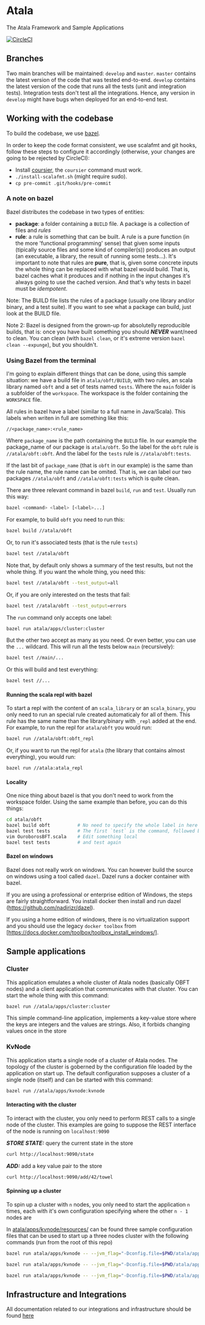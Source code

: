 # Atala
The Atala Framework and Sample Applications

[![CircleCI](https://circleci.com/gh/input-output-hk/cardano-enterprise/tree/develop.svg?style=svg&circle-token=1a9dcf544cec8cb581fa377d8524d2854cfb10e9)](https://circleci.com/gh/input-output-hk/cardano-enterprise/tree/develop)


## Branches

Two main branches will be maintained: `develop` and `master`. `master` contains the latest version of the code that was tested end-to-end. `develop` contains the latest version of the code that runs all the tests (unit and integration tests). Integration tests don't test all the integrations. Hence, any version in `develop` might have bugs when deployed for an end-to-end test.


## Working with the codebase

To build the codebase, we use [bazel](https://bazel.build/).

In order to keep the code format consistent, we use scalafmt and git hooks, follow these steps to configure it accordingly (otherwise, your changes are going to be rejected by CircleCI):
- Install [coursier](https://github.com/coursier/coursier#command-line), the `coursier` command must work.
- `./install-scalafmt.sh` (might require sudo).
- `cp pre-commit .git/hooks/pre-commit`

### A note on bazel

Bazel distributes the codebase in two types of entities:
 - **package**: a folder containing a `BUILD` file. A package is a collection of files and *rules*
 - **rule**: a rule is something that can be built. A rule is a pure function (in the more 'functional programming' sense) that given some inputs (tipically source files and some kind of compiler(s)) produces an output (an executable, a library, the result of running some tests...). It's important to note that rules are **pure**, that is, given some concrete inputs the whole thing can be replaced with what bazel would build. That is, bazel caches what it produces and if nothing in the input changes it's always going to use the cached version. And that's why tests in bazel must be _idempotent_.

Note: The BUILD file lists the rules of a package (usually one library and/or binary, and a test suite). If you want to see what a package can build, just look at the BUILD file.

Note 2: Bazel is designed from the grown-up for absolutelly reproducible builds, that is: once you have built something you should **_NEVER_** want/need to clean. You can clean (with `bazel clean`, or it's extreme version `bazel clean --expunge`), but you shouldn't.

### Using Bazel from the terminal

I'm going to explain different things that can be done, using this sample situation: we have a build file in `atala/obft/BUILD`, with two rules, an scala library named `obft` and a set of tests named `tests`. Where the `main` folder is a subfolder of the `workspace`. The workspace is the folder containing the `WORKSPACE` file.

All rules in bazel have a label (similar to a full name in Java/Scala). This labels when writen in full are something like this:

```
//<package_name>:<rule_name>
```

Where `package_name` is the path containing the `BUILD` file. In our example the package_name of our package is `atala/obft`. So the label for the `obft` rule is `//atala/obft:obft`. And the label for the `tests` rule is `//atala/obft:tests`.

If the last bit of `package_name` (that is `obft` in our example) is the same than the rule name, the rule name can be omited. That is, we can label our two packages `//atala/obft` and `//atala/obft:tests` which is quite clean.

There are three relevant command in bazel `build`, `run` and `test`. Usually run this way:

```bash
bazel <command> <label> [<label>...]
```

For example, to build `obft` you need to run this:

```bash
bazel build //atala/obft
```

Or, to run it's associated tests (that is the rule `tests`)

```bash
bazel test //atala/obft
```

Note that, by default only shows a summary of the test results, but not the whole thing. If you want the whole thing, you need this:

```bash
bazel test //atala/obft --test_output=all
```

Or, if you are only interested on the tests that fail:

```bash
bazel test //atala/obft --test_output=errors
```

The `run` command only accepts one label:

```bash
bazel run atala/apps/cluster:cluster
```

But the other two accept as many as you need. Or even better, you can use the `...` wildcard. This will run all the tests below `main` (recursively):

```bash
bazel test //main/...
```

Or this will build and test everything:

```bash
bazel test //...
```

#### Running the scala repl with bazel

To start a repl with the content of an `scala_library` or an `scala_binary`, you only need to run an special rule created automaticaly for all of them. This rule has the same name than the library/binary with `_repl` added at the end. For example, to run the repl for `atala/obft` you would run:

```bash
bazel run //atala/obft:obft_repl
```

Or, if you want to run the repl for `atala` (the library that contains almost everything), you would run:

```bash
bazel run //atala:atala_repl
```

#### Locality

One nice thing about bazel is that you don't need to work from the workspace folder. Using the same example than before, you can do this things:

```bash
cd atala/obft
bazel build obft          # No need to specify the whole label in here
bazel test tests          # The first `test` is the command, followed by the rule name `tests`
vim OuroborosBFT.scala    # Edit something local
bazel test tests          # and test again
```

#### Bazel on windows

Bazel does not really work on windows. You can however build the source on windows using a tool called `dazel`.
Dazel runs a docker container with bazel.

If you are using a professional or enterprise edition of Windows, the steps are fairly straightforward. You install
docker then install and run dazel (https://github.com/nadirizr/dazel).

If you using a home edition of windows, there is no virtualization support and you should use the legacy `docker toolbox`
from [https://docs.docker.com/toolbox/toolbox_install_windows/].

## Sample applications

### Cluster

This application emulates a whole cluster of Atala nodes (basically OBFT nodes) and a client application that communicates with that cluster. You can start the whole thing with this command:

```bash
bazel run //atala/apps/cluster:cluster
```

This simple command-line application, implements a key-value store where the keys are integers and the values are strings. Also, it forbids changing values once in the store

### KvNode

This application starts a single node of a cluster of Atala nodes. The topology of the cluster is goberned by the configuration file loaded by the application on start up. The default configuration supposes a cluster of a single node (itself) and can be started with this command:

```bash
bazel run //atala/apps/kvnode:kvnode
```

#### Interacting with the cluster

To interact with the cluster, you only need to perform REST calls to a single node of the cluster. This examples are going to suppose the REST interface of the node is running on `localhost:9090`

***STORE STATE:*** query the current state in the store

```bash
curl http://localhost:9090/state
```

***ADD:*** add a key value pair to the store

```bash
curl http://localhost:9090/add/42/towel
```

#### Spinning up a cluster

To spin up a cluster with `n` nodes, you only need to start the application `n` times, each with it's own configuration specifying where the other `n - 1` nodes are

In [atala/apps/kvnode/resources/](atala/apps/kvnode/resources/) can be found three sample configuration files that can be used to start up a three nodes cluster with the following commands (run from the root of this repo)

```bash
bazel run atala/apps/kvnode -- --jvm_flag="-Dconfig.file=$PWD/atala/apps/kvnode/resources/applicationC3A.conf"
```

```bash
bazel run atala/apps/kvnode -- --jvm_flag="-Dconfig.file=$PWD/atala/apps/kvnode/resources/applicationC3B.conf"
```

```bash
bazel run atala/apps/kvnode -- --jvm_flag="-Dconfig.file=$PWD/atala/apps/kvnode/resources/applicationC3C.conf"
```

## Infrastructure and Integrations

All documentation related to our integrations and infrastructure should be found [here](https://input-output.atlassian.net/wiki/spaces/CE/pages/606371843/Code+and+Infrastructure+Setup)
